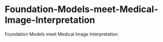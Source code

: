 # Foundation-Models-meet-Medical-Image-Interpretation
Foundation Models meet Medical Image Interpretation
